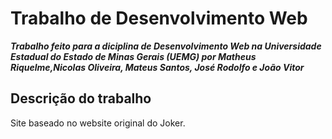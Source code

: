 # Trabalho de Desenvolvimento Web
***Trabalho feito para a diciplina de Desenvolvimento Web na Universidade Estadual do Estado de Minas Gerais (UEMG) por Matheus Riquelme,Nicolas Oliveira, Mateus Santos, José Rodolfo e João Vitor***

## Descrição do trabalho 
Site baseado no website original do Joker.


                   

